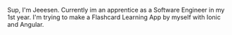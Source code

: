 Sup, I'm Jeeesen. Currently im an apprentice as a Software Engineer in my 1st year. I'm trying to make a Flashcard Learning App by myself with Ionic and Angular.
